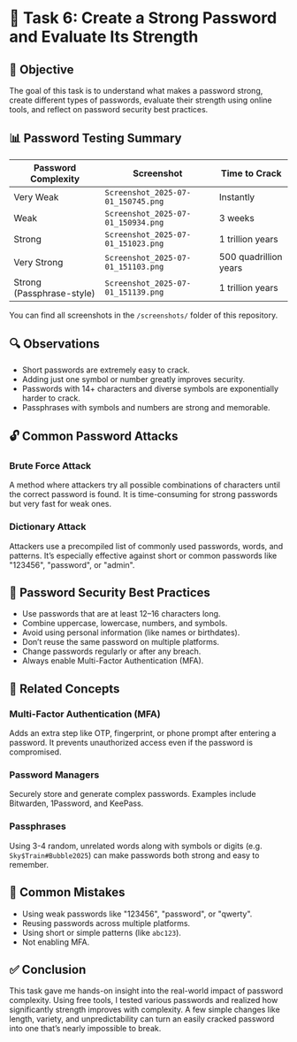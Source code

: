 # 🔐 Task 6: Create a Strong Password and Evaluate Its Strength

## 📘 Objective
The goal of this task is to understand what makes a password strong, create different types of passwords, evaluate their strength using online tools, and reflect on password security best practices.

## 📊 Password Testing Summary

| Password Complexity       | Screenshot                                       | Time to Crack            |
|---------------------------|--------------------------------------------------|---------------------------|
| Very Weak                 | `Screenshot_2025-07-01_150745.png`               | Instantly                 |
| Weak                      | `Screenshot_2025-07-01_150934.png`               | 3 weeks                   |
| Strong                    | `Screenshot_2025-07-01_151023.png`               | 1 trillion years          |
| Very Strong               | `Screenshot_2025-07-01_151103.png`               | 500 quadrillion years     |
| Strong (Passphrase-style) | `Screenshot_2025-07-01_151139.png`               | 1 trillion years          |

You can find all screenshots in the `/screenshots/` folder of this repository.

## 🔍 Observations
- Short passwords are extremely easy to crack.
- Adding just one symbol or number greatly improves security.
- Passwords with 14+ characters and diverse symbols are exponentially harder to crack.
- Passphrases with symbols and numbers are strong and memorable.

## 🔓 Common Password Attacks

### Brute Force Attack
A method where attackers try all possible combinations of characters until the correct password is found. It is time-consuming for strong passwords but very fast for weak ones.

### Dictionary Attack
Attackers use a precompiled list of commonly used passwords, words, and patterns. It’s especially effective against short or common passwords like "123456", "password", or "admin".

## 🔐 Password Security Best Practices
- Use passwords that are at least 12–16 characters long.
- Combine uppercase, lowercase, numbers, and symbols.
- Avoid using personal information (like names or birthdates).
- Don’t reuse the same password on multiple platforms.
- Change passwords regularly or after any breach.
- Always enable Multi-Factor Authentication (MFA).

## 🔑 Related Concepts

### Multi-Factor Authentication (MFA)
Adds an extra step like OTP, fingerprint, or phone prompt after entering a password. It prevents unauthorized access even if the password is compromised.

### Password Managers
Securely store and generate complex passwords. Examples include Bitwarden, 1Password, and KeePass.

### Passphrases
Using 3-4 random, unrelated words along with symbols or digits (e.g. `Sky$Train#Bubble2025`) can make passwords both strong and easy to remember.

## 🚫 Common Mistakes
- Using weak passwords like "123456", "password", or "qwerty".
- Reusing passwords across multiple platforms.
- Using short or simple patterns (like `abc123`).
- Not enabling MFA.

## ✅ Conclusion
This task gave me hands-on insight into the real-world impact of password complexity. Using free tools, I tested various passwords and realized how significantly strength improves with complexity. A few simple changes like length, variety, and unpredictability can turn an easily cracked password into one that’s nearly impossible to break.

